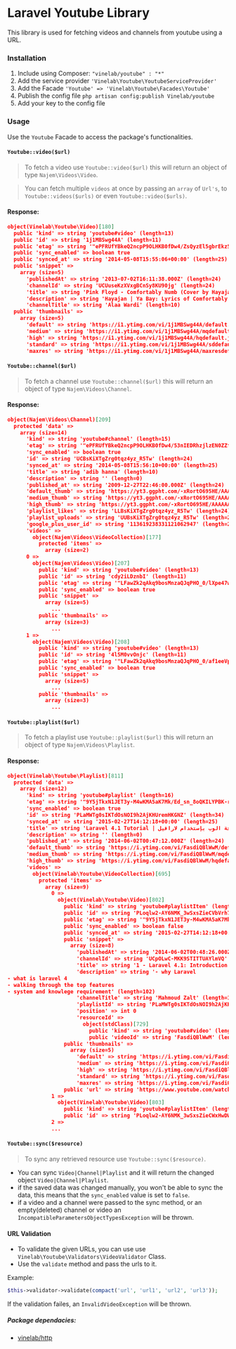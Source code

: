 # Laravel Youtube Library
This library is used for fetching videos and channels from youtube using a URL.

### Installation
1. Include using Composer: `"vinelab/youtube" : "*"`
2. Add the service provider
`'Vinelab\Youtube\YoutubeServiceProvider'`
3. Add the Facade `'Youtube' => 'Vinelab\Youtube\Facades\Youtube'`
4. Publish the config file `php artisan config:publish Vinelab/youtube`
5. Add your key to the config file


### Usage
Use the `Youtube` Facade to access the package's functionalities.


#### `Youtube::video($url)`

> To fetch a video use `Youtube::video($url)`
this will return an object of type `Najem\Videos\Video`.

> You can fetch multiple `videos` at once by passing an `array` of `Url's`, to `Youtube::videos($urls)` or even `Youtube::video($urls)`.

#### Response:

```json
object(Vinelab\Youtube\Video)[180]
  public 'kind' => string 'youtube#video' (length=13)
  public 'id' => string '1j1MBSwg44A' (length=11)
  public 'etag' => string '"ePFRUfYBkeQ2ncpP9OLHKB0fDw4/ZsQyzEl5gbrEkz55D3fNHwM1RUM"' (length=57)
  public 'sync_enabled' => boolean true
  public 'synced_at' => string '2014-05-08T15:55:06+00:00' (length=25)
  public 'snippet' => 
    array (size=5)
      'publishedAt' => string '2013-07-02T16:11:38.000Z' (length=24)
      'channelId' => string 'UCUuseKzXVxgBCnSy8KU90jg' (length=24)
      'title' => string 'Pink Floyd - Comfortably Numb (Cover by Hayajan)' (length=48)
      'description' => string 'Hayajan | Ya Bay: Lyrics of Comfortably Numb wr'... (length=675)
      'channelTitle' => string 'Alaa Wardi' (length=10)
  public 'thumbnails' => 
    array (size=5)
      'default' => string 'https://i1.ytimg.com/vi/1j1MBSwg44A/default.jpg' (length=47)
      'medium' => string 'https://i1.ytimg.com/vi/1j1MBSwg44A/mqdefault.jpg' (length=49)
      'high' => string 'https://i1.ytimg.com/vi/1j1MBSwg44A/hqdefault.jpg' (length=49)
      'standard' => string 'https://i1.ytimg.com/vi/1j1MBSwg44A/sddefault.jpg' (length=49)
      'maxres' => string 'https://i1.ytimg.com/vi/1j1MBSwg44A/maxresdefault.jpg' (length=53)
```


#### `Youtube::channel($url)`

> To fetch a channel use `Youtube::channel($url)`
this will return an object of type `Najem\Videos\Channel`.

#### Response:

```json
object(Najem\Videos\Channel)[209]
  protected 'data' =>
    array (size=14)
      'kind' => string 'youtube#channel' (length=15)
      'etag' => string '"ePFRUfYBkeQ2ncpP9OLHKB0fDw4/53nIEDRhzjlzEN0ZZf1TQ5Oyr_0"' (length=57)
      'sync_enabled' => boolean true
      'id' => string 'UCBsKiXTgZrg0tqz4yz_R5Tw' (length=24)
      'synced_at' => string '2014-05-08T15:56:10+00:00' (length=25)
      'title' => string 'adib hanna' (length=10)
      'description' => string '' (length=0)
      'published_at' => string '2009-12-27T22:46:00.000Z' (length=24)
      'default_thumb' => string 'https://yt3.ggpht.com/-xRortO695HE/AAAAAAAAAAI/AAAAAAAAAAA/b2VPZd_ZNsk/s88-c-k-no/photo.jpg' (length=91)
      'medium_thumb' => string 'https://yt3.ggpht.com/-xRortO695HE/AAAAAAAAAAI/AAAAAAAAAAA/b2VPZd_ZNsk/s240-c-k-no/photo.jpg' (length=92)
      'high_thumb' => string 'https://yt3.ggpht.com/-xRortO695HE/AAAAAAAAAAI/AAAAAAAAAAA/b2VPZd_ZNsk/s240-c-k-no/photo.jpg' (length=92)
      'playlist_likes' => string 'LLBsKiXTgZrg0tqz4yz_R5Tw' (length=24)
      'playlist_uploads' => string 'UUBsKiXTgZrg0tqz4yz_R5Tw' (length=24)
      'google_plus_user_id' => string '113619238331121062947' (length=21)
      'videos' =>
        object(Najem\Videos\VideoCollection)[177]
          protected 'items' =>
            array (size=2)
      0 =>
        object(Najem\Videos\Video)[207]
          public 'kind' => string 'youtube#video' (length=13)
          public 'id' => string 'cdy2iLDznbI' (length=11)
          public 'etag' => string '"LFawZk2qAkq9bosMnzaQJqPHO_0/lXpe47wULVDBmjpY0A3wMuM2PpQ"' (length=57)
          public 'sync_enabled' => boolean true
          public 'snippet' =>
            array (size=5)
              ...
          public 'thumbnails' =>
            array (size=3)
              ...
      1 =>
        object(Najem\Videos\Video)[208]
          public 'kind' => string 'youtube#video' (length=13)
          public 'id' => string '4l5M0vvOnjc' (length=11)
          public 'etag' => string '"LFawZk2qAkq9bosMnzaQJqPHO_0/af1eeVp2yks5Z1PgoBwAtyQK578"' (length=57)
          public 'sync_enabled' => boolean true
          public 'snippet' =>
            array (size=5)
              ...
          public 'thumbnails' =>
            array (size=3)
              ...
```


#### `Youtube::playlist($url)`

> To fetch a playlist use `Youtube::playlist($url)`
this will return an object of type `Najem\Videos\Playlist`.

#### Response:

```json
object(Vinelab\Youtube\Playlist)[811]
  protected 'data' => 
    array (size=12)
      'kind' => string 'youtube#playlist' (length=16)
      'etag' => string '"9Y5jTkxN1JET3y-M4wKMA5aK7Mk/Ed_sn_8oQKILYPBK-rRE431SEss"' (length=57)
      'sync_enabled' => boolean true
      'id' => string 'PLaMWTg0sIKTdOsNOI9h2AjKHUremHKGNZ' (length=34)
      'synced_at' => string '2015-02-27T14:12:18+00:00' (length=25)
      'title' => string 'Laravel 4.1 Tutorial | مدخل الى برمجة الوب بإستخدام لارافيل' (length=90)
      'description' => string '' (length=0)
      'published_at' => string '2014-06-02T00:47:12.000Z' (length=24)
      'default_thumb' => string 'https://i.ytimg.com/vi/FasdiQBlWwM/default.jpg' (length=46)
      'medium_thumb' => string 'https://i.ytimg.com/vi/FasdiQBlWwM/mqdefault.jpg' (length=48)
      'high_thumb' => string 'https://i.ytimg.com/vi/FasdiQBlWwM/hqdefault.jpg' (length=48)
      'videos' => 
        object(Vinelab\Youtube\VideoCollection)[695]
          protected 'items' => 
            array (size=9)
              0 => 
                object(Vinelab\Youtube\Video)[802]
                  public 'kind' => string 'youtube#playlistItem' (length=20)
                  public 'id' => string 'PLoqlw2-AY6NMK_3wSxsZieCVbVrh7I4ZUMlgYhD46jpk' (length=45)
                  public 'etag' => string '"9Y5jTkxN1JET3y-M4wKMA5aK7Mk/1CE9qGYaTyrvAf_cVZDngkiJNrI"' (length=57)
                  public 'sync_enabled' => boolean false
                  public 'synced_at' => string '2015-02-27T14:12:18+00:00' (length=25)
                  public 'snippet' => 
                    array (size=8)
                      'publishedAt' => string '2014-06-02T00:48:26.000Z' (length=24)
                      'channelId' => string 'UCpOLwC-MKK9STITTUAYlmVQ' (length=24)
                      'title' => string '1 - Laravel 4.1: Introduction | مقدمة الى لارافيل' (length=64)
                      'description' => string '- why Laravel
- what is laravel 4
- walking through the top features
- system and knowlege requirement' (length=102)
                      'channelTitle' => string 'Mahmoud Zalt' (length=12)
                      'playlistId' => string 'PLaMWTg0sIKTdOsNOI9h2AjKHUremHKGNZ' (length=34)
                      'position' => int 0
                      'resourceId' => 
                        object(stdClass)[729]
                          public 'kind' => string 'youtube#video' (length=13)
                          public 'videoId' => string 'FasdiQBlWwM' (length=11)
                  public 'thumbnails' => 
                    array (size=5)
                      'default' => string 'https://i.ytimg.com/vi/FasdiQBlWwM/default.jpg' (length=46)
                      'medium' => string 'https://i.ytimg.com/vi/FasdiQBlWwM/mqdefault.jpg' (length=48)
                      'high' => string 'https://i.ytimg.com/vi/FasdiQBlWwM/hqdefault.jpg' (length=48)
                      'standard' => string 'https://i.ytimg.com/vi/FasdiQBlWwM/sddefault.jpg' (length=48)
                      'maxres' => string 'https://i.ytimg.com/vi/FasdiQBlWwM/maxresdefault.jpg' (length=52)
                  public 'url' => string 'https://www.youtube.com/watch?v=PLoqlw2-AY6NMK_3wSxsZieCVbVrh7I4ZUMlgYhD46jpk' (length=77)
              1 => 
                object(Vinelab\Youtube\Video)[803]
                  public 'kind' => string 'youtube#playlistItem' (length=20)
                  public 'id' => string 'PLoqlw2-AY6NMK_3wSxsZieCWxHwDW_yyZU5fw7We9j94' (length=45) ...
              2 => 
              ...
```

#### `Youtube::sync($resource)`

> To sync any retrieved resource use `Youtube::sync($resource)`.


* You can sync ```Video|Channel|Playlist``` and it will return the changed object ```Video|Channel|Playlist```.
* if the saved data was changed manually, you won't be able to sync the data, this means that the ```sync_enabled``` 
value is set to ```false```.
* if a video and a channel were passed to the sync method, or an empty(deleted) channel or video
an ```IncompatibleParametersObjectTypesException``` will be thrown.

#### URL Validation
* To validate the given URLs, you can use use ```Vinelab\Youtube\Validators\VideoValidator``` Class.
* Use the ```validate``` method and pass the urls to it.

Example:

```php
$this->validator->validate(compact('url', 'url1', 'url2', 'url3'));
```
If the validation failes, an ```InvalidVideoException``` will be thrown.


##### Package dependacies:
* [vinelab/http](https://github.com/Vinelab/http)

